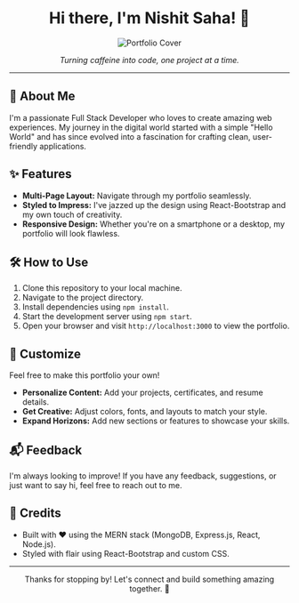 <h1 align="center">Hi there, I'm Nishit Saha! 👋</h1>

<p align="center">
  <img src="https://github.com/nishitsaha52/Potfolio/blob/main/cover1.png" alt="Portfolio Cover">
</p>

<p align="center">
  <em>Turning caffeine into code, one project at a time.</em>
</p>

---

## 🚀 About Me

I'm a passionate Full Stack Developer who loves to create amazing web experiences. My journey in the digital world started with a simple "Hello World" and has since evolved into a fascination for crafting clean, user-friendly applications.

## ✨ Features

- **Multi-Page Layout:** Navigate through my portfolio seamlessly.
- **Styled to Impress:** I've jazzed up the design using React-Bootstrap and my own touch of creativity.
- **Responsive Design:** Whether you're on a smartphone or a desktop, my portfolio will look flawless.

## 🛠️ How to Use

1. Clone this repository to your local machine.
2. Navigate to the project directory.
3. Install dependencies using `npm install`.
4. Start the development server using `npm start`.
5. Open your browser and visit `http://localhost:3000` to view the portfolio.

## 🎨 Customize

Feel free to make this portfolio your own!

- **Personalize Content:** Add your projects, certificates, and resume details.
- **Get Creative:** Adjust colors, fonts, and layouts to match your style.
- **Expand Horizons:** Add new sections or features to showcase your skills.

## 📬 Feedback

I'm always looking to improve! If you have any feedback, suggestions, or just want to say hi, feel free to reach out to me.

## 🌟 Credits

- Built with ❤️ using the MERN stack (MongoDB, Express.js, React, Node.js).
- Styled with flair using React-Bootstrap and custom CSS.

---

<p align="center">Thanks for stopping by! Let's connect and build something amazing together. 🚀</p>
